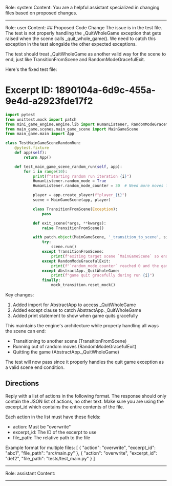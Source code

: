 Role: system
Content: You are a helpful assistant specialized in changing files based on proposed changes.
__________________
Role: user
Content: ## Proposed Code Change
The issue is in the test file. The test is not properly handling the _QuitWholeGame exception that gets raised when the scene calls _quit_whole_game(). We need to catch this exception in the test alongside the other expected exceptions.

The test should treat _QuitWholeGame as another valid way for the scene to end, just like TransitionFromScene and RandomModeGracefulExit.

Here's the fixed test file:

# Excerpt ID: 1890104a-6d9c-455a-9e4d-a2923fde17f2
```python main_game/tests/test_main_game_scene.py
import pytest
from unittest.mock import patch
from mini_game_engine.engine.lib import HumanListener, RandomModeGracefulExit, AbstractApp
from main_game.scenes.main_game_scene import MainGameScene
from main_game.main import App

class TestMainGameSceneRandomRun:
    @pytest.fixture
    def app(self):
        return App()

    def test_main_game_scene_random_run(self, app):
        for i in range(10):
            print(f"starting random run iteration {i}")
            HumanListener.random_mode = True
            HumanListener.random_mode_counter = 30  # Need more moves for complex battle scene

            player = app.create_player(f"player_{i}")
            scene = MainGameScene(app, player)

            class TransitionFromScene(Exception):
                pass

            def exit_scene(*args, **kwargs):
                raise TransitionFromScene()

            with patch.object(MainGameScene, '_transition_to_scene', side_effect=exit_scene) as mock_transition:
                try:
                    scene.run()
                except TransitionFromScene:
                    print(f"exiting target scene `MainGameScene` so ending run {i}")
                except RandomModeGracefulExit:
                    print(f"`random_mode_counter` reached 0 and the game did not crash. Ending run {i} gracefully")
                except AbstractApp._QuitWholeGame:
                    print(f"game quit gracefully during run {i}")
                finally:
                    mock_transition.reset_mock()
```

Key changes:
1. Added import for AbstractApp to access _QuitWholeGame
2. Added except clause to catch AbstractApp._QuitWholeGame
3. Added print statement to show when game quits gracefully

This maintains the engine's architecture while properly handling all ways the scene can end:
- Transitioning to another scene (TransitionFromScene)
- Running out of random moves (RandomModeGracefulExit) 
- Quitting the game (AbstractApp._QuitWholeGame)

The test will now pass since it properly handles the quit game exception as a valid scene end condition.

## Directions
Reply with a list of actions in the following format. The response should only contain the JSON list of actions, no other text.
Make sure you are using the excerpt_id which contains the entire contents of the file.

Each action in the list must have these fields:
- action: Must be "overwrite"
- excerpt_id: The ID of the excerpt to use
- file_path: The relative path to the file

Example format for multiple files:
[
    {
        "action": "overwrite",
        "excerpt_id": "abc1",
        "file_path": "src/main.py"
    },
    {
        "action": "overwrite",
        "excerpt_id": "def2",
        "file_path": "tests/test_main.py"
    }
]
__________________
Role: assistant
Content: 
__________________
